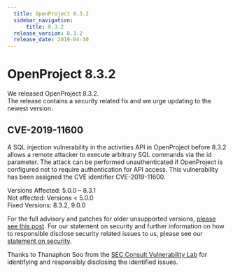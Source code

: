 ```yaml
---
  title: OpenProject 8.3.2
  sidebar_navigation:
      title: 8.3.2
  release_version: 8.3.2
  release_date: 2019-04-30
---
```



# OpenProject 8.3.2

We released OpenProject 8.3.2.  
The release contains a security related fix and we urge updating to the
newest version.

 

## CVE-2019-11600

A SQL injection vulnerability in the activities API in OpenProject
before 8.3.2 allows a remote attacker to execute arbitrary SQL commands
via the id parameter. The attack can be performed unauthenticated if
OpenProject is configured not to require authentication for API access. 
This vulnerability has been assigned the CVE identifier CVE-2019-11600.

Versions Affected: 5.0.0 – 8.3.1  
Not affected: Versions \< 5.0.0  
Fixed Versions: 8.3.2, 9.0.0

For the full advisory and patches for older unsupported versions,
[please see this
post](https://groups.google.com/d/msg/openproject-security/XlucAJMxmzM/hESpOaFVAwAJ).
For our statement on security and further information on how to
responsible disclose security related issues to us, please see our
[statement on security](../../../development/security/).

Thanks to Thanaphon Soo from the [SEC Consult Vulnerability
Lab](https://www.sec-consult.com) for identifying and responsibly
disclosing the identified issues.


